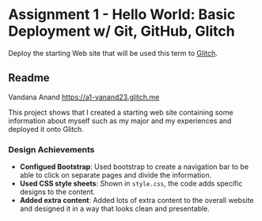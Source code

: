 Assignment 1 - Hello World: Basic Deployment w/ Git, GitHub, Glitch
===

Deploy the starting Web site that will be used this term to [Glitch](http://www.glitch.com/). 

Readme 
---

Vandana Anand
https://a1-vanand23.glitch.me

This project shows that I created a starting web site containing some information about myself such as my major and my experiences and deployed it onto Glitch. 

### Design Achievements
- **Configued Bootstrap**: Used bootstrap to create a navigation bar to be able to click on separate pages and divide the information.
- **Used CSS style sheets**: Shown in `style.css`, the code adds specific designs to the content.
- **Added extra content**: Added lots of extra content to the overall website and designed it in a way that looks clean and presentable.



